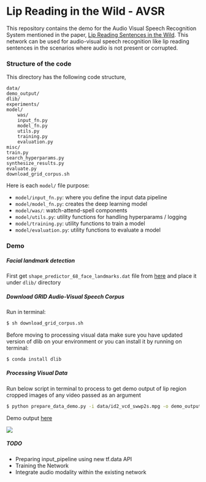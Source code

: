 # Lip Reading in the Wild - AVSR


This repository contains the demo for the Audio Visual Speech Recognition System mentioned in the paper, [Lip Reading Sentences in the Wild](https://arxiv.org/abs/1611.05358). This network can be used for audio-visual speech recognition like lip reading sentences in the scenarios where audio is not present or corrupted.

### Structure of the code

This directory has the following code structure,

```
data/
demo_output/
dlib/
experiments/
model/
	was/
    input_fn.py
    model_fn.py
    utils.py
    training.py
    evaluation.py
misc/
train.py
search_hyperparams.py
synthesize_results.py
evaluate.py
download_grid_corpus.sh
```

Here is each ```model/``` file purpose:

- ```model/input_fn.py```: where you define the input data pipeline
- ```model/model_fn.py```: creates the deep learning model
- ```model/was/```: watch-attend-spell components
- ```model/utils.py```: utility functions for handling hyperparams / logging
- ```model/training.py```: utility functions to train a model
- ```model/evaluation.py```: utility functions to evaluate a model

### Demo

##### Facial landmark detection

First get ```shape_predictor_68_face_landmarks.dat``` file from [here](https://osdn.net/projects/sfnet_dclib/downloads/dlib/v18.10/shape_predictor_68_face_landmarks.dat.bz2/) and place it under ```dlib/``` directory

##### Download GRID Audio-Visual Speech Corpus

Run in terminal:

``` bash
$ sh download_grid_corpus.sh
```

Before moving to processing visual data make sure you have updated version of dlib on your environment or you can install it by running on terminal:

``` bash
$ conda install dlib
```

##### Processing Visual Data

Run below script in terminal to process to get demo output of lip region cropped images of any video passed as an argument

``` bash
$ python prepare_data_demo.py -i data/id2_vcd_swwp2s.mpg -o demo_output/
```
Demo output [here](https://drive.google.com/drive/folders/1vON0G6a0X5a0JK017EQJwY9yzkkxenes)

![](img/ex1.JPG)

##### TODO

- Preparing input_pipeline using new tf.data API
- Training the Network
- Integrate audio modality within the existing network

